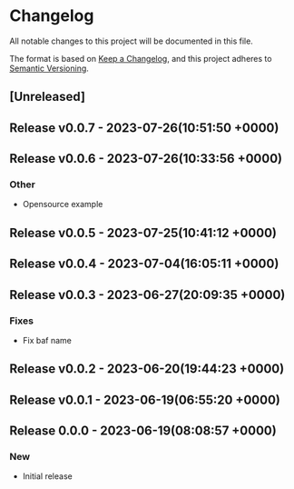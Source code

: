 # Changelog

All notable changes to this project will be documented in this file.

The format is based on [Keep a Changelog](https://keepachangelog.com/en/1.0.0/),
and this project adheres to [Semantic Versioning](https://semver.org/spec/v2.0.0.html).

## [Unreleased]


## Release v0.0.7 - 2023-07-26(10:51:50 +0000)

## Release v0.0.6 - 2023-07-26(10:33:56 +0000)

### Other

- Opensource example

## Release v0.0.5 - 2023-07-25(10:41:12 +0000)

## Release v0.0.4 - 2023-07-04(16:05:11 +0000)

## Release v0.0.3 - 2023-06-27(20:09:35 +0000)

### Fixes

- Fix baf name

## Release v0.0.2 - 2023-06-20(19:44:23 +0000)

## Release v0.0.1 - 2023-06-19(06:55:20 +0000)

## Release 0.0.0 - 2023-06-19(08:08:57 +0000)

### New

- Initial release
